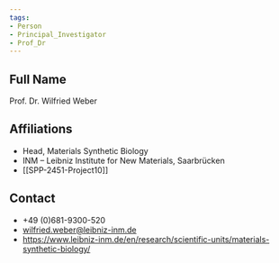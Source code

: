 ```yaml
---
tags: 
- Person
- Principal_Investigator
- Prof_Dr
---
```

## Full Name
Prof. Dr. Wilfried Weber

## Affiliations
- Head, Materials Synthetic Biology
- INM – Leibniz Institute for New Materials, Saarbrücken
- [[SPP-2451-Project10]]
## Contact
- +49 (0)681-9300-520
- wilfried.weber@leibniz-inm.de
- https://www.leibniz-inm.de/en/research/scientific-units/materials-synthetic-biology/
